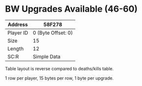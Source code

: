 #  BW Upgrades Available (46-60)
Address   | 58F278
----------|-------------
Player ID | 0 (Byte Offset: 0)
Size 	  | 15
Length 	  | 12
SC:R      | Simple Data

Table layout is reverse compared to deaths/kills table.

1 row per player, 15 bytes per row, 1 byte per upgrade.
